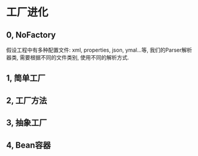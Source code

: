 # 工厂进化

## 0, NoFactory

假设工程中有多种配置文件: xml, properties, json, ymal...等, 我们的Parser解析器类, 需要根据不同的文件类别, 使用不同的解析方式.

## 1, 简单工厂

## 2, 工厂方法

## 3, 抽象工厂

## 4, Bean容器



